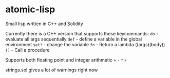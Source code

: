 # atomic-lisp
Small lisp written in C++ and Solidity

Currently there is a C++ version that supports these keycommands:
`do` - evaluate all args sequentially
`def` - define a variable in the global environment
`set!` - change the variable
`fn` - Return a lambda ((args)(body))
`()` - Call a procedure

Supports both floating point and integer arithmetic
`+`
`-`
`*`
`/`

strings.sol gives a lot of warnings right now
